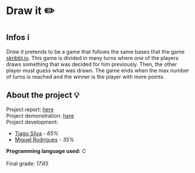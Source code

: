 # Draw it :pencil2:
## Infos :information_source:
<em>Draw it</em> pretends to be a game that follows the same bases that the game <a href="https://skribbl.io/">skribbl.io</a>. This game is divided in many turns where one of the players draws something that was
decided for him previously. Then, the other player must guess what was drawn. The game ends when the max number of turns is reached and the winner is the player with more points.

## About the project :bulb:
Project report: <a href="https://github.com/TiagoCaldaSilva/FEUP-LCOM/blob/master/Pr%C3%A1ticas/proj/doc/lcom_proj.pdf">here</a><br>
Project demonstration: <a href="https://github.com/TiagoCaldaSilva/FEUP-LCOM/blob/master/Pr%C3%A1ticas/proj/doc/Projeto%20LCOM%20-%20DRAW%20IT%20(1080).mp4">here</a><br>
Project development:
<ul>
  <li><a href="https://github.com/TiagoCaldaSilva">Tiago Silva</a> - <em>65%</em></li>
  <li><a href="https://github.com/mikRodrigues">Miguel Rodrigues</a> - <em>35%</em></li>
</ul>

<strong>Programming language used:</strong> <em>C</em>
<br><br>
Final grade: <em>17.65</em></li>
